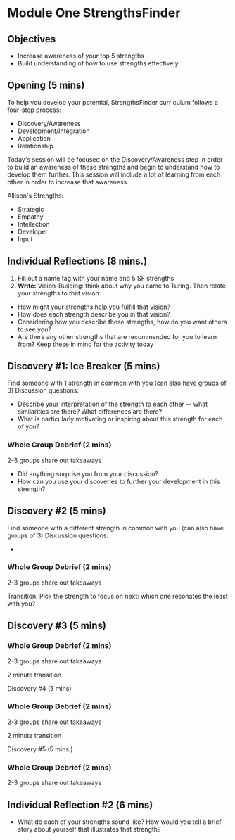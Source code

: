 # Module One StrengthsFinder 

## Objectives

* Increase awareness of your top 5 strengths
* Build understanding of how to use strengths effectively

## Opening (5 mins)
To help you develop your potential, StrengthsFinder curriculum follows a four-step process:

* Discovery/Awareness
* Development/Integration
* Application
* Relationship

Today's session will be focused on the Discovery/Awareness step in order to build an awareness of these strengths and begin to understand how to develop them further. This session will include a lot of learning from each other in order to increase that awareness. 

Allison's Strengths:

* Strategic
* Empathy
* Intellection
* Developer
* Input

## Individual Reflections (8 mins.)
1. Fill out a name tag with your name and 5 SF strengths
2. **Write:** Vision-Building: think about why you came to Turing. Then relate your strengths to that vision:
  * How might your strengths help you fulfill that vision? 
* How does each strength describe you in that vision?
* Considering how you describe these strengths, how do you want others to see you?
* Are there any other strengths that are recommended for you to learn from? Keep these in mind for the activity today

## Discovery #1: Ice Breaker (5 mins)
Find someone with 1 strength in common with you (can also have groups of 3)
Discussion questions:

* Describe your interpretation of the strength to each other -- what similarities are there? What differences are there?
* What is particularly motivating or inspiring about this strength for each of you?

### Whole Group Debrief (2 mins)
2-3 groups share out takeaways

* Did anything surprise you from your discussion?
* How can you use your discoveries to further your development in this strength?

## Discovery #2 (5 mins)
Find someone with a different strength in common with you (can also have groups of 3)
Discussion questions:

* 

### Whole Group Debrief (2 mins)
2-3 groups share out takeaways

Transition: Pick the strength to focus on next: which one resonates the least with you? 

## Discovery #3 (5 mins)

### Whole Group Debrief (2 mins)
2-3 groups share out takeaways

2 minute transition

Discovery #4 (5 mins)

### Whole Group Debrief (2 mins)
2-3 groups share out takeaways

2 minute transition

Discovery #5 (5 mins.)

### Whole Group Debrief (2 mins)
2-3 groups share out takeaways

## Individual Reflection #2 (6 mins)
* What do each of your strengths sound like? How would you tell a brief story about yourself that illustrates that strength?
